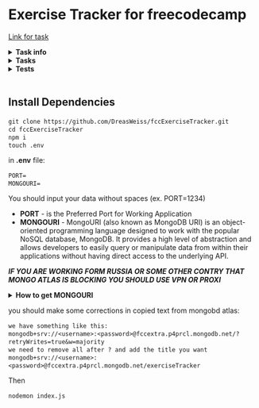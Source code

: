 # Exercise Tracker for freecodecamp
[Link for task](https://www.freecodecamp.org/learn/back-end-development-and-apis/back-end-development-and-apis-projects/exercise-tracker)
<details>
   <summary><b> Task info </b></summary>

### Exercise Tracker
Build a full stack JavaScript app that is functionally similar to this: https://exercise-tracker.freecodecamp.rocks. Working on this project will involve you writing your code using one of the following methods:
- Clone this GitHub repo and complete your project locally.
- Use our Replit starter project to complete your project.
- Use a site builder of your choice to complete the project. Be sure to incorporate all the files from our GitHub repo.
- If you use Replit, follow these steps to set up the project:
1. Start by importing the project on Replit.
2. Next, you will see a .replit window.
3. Select Use run command and click the Done button.
- When you are done, make sure a working demo of your project is hosted somewhere public. Then submit the URL to it in the Solution Link field. Optionally, also submit a link to your project's source code in the GitHub Link field.
- Your responses should have the following structures.
```
Exercise:
{
  username: "fcc_test",
  description: "test",
  duration: 60,
  date: "Mon Jan 01 1990",
  _id: "5fb5853f734231456ccb3b05"
}
User:
{
  username: "fcc_test",
  _id: "5fb5853f734231456ccb3b05"
}
Log:
{
  username: "fcc_test",
  count: 1,
  _id: "5fb5853f734231456ccb3b05",
  log: [{
    description: "test",
    duration: 60,
    date: "Mon Jan 01 1990",
  }]
}
```
Hint: For the date property, the toDateString method of the Date API can be used to achieve the expected output.
</details>

<details>
   <summary><b> Tasks </b></summary>

### TASKS
- [x] You should provide your own project, not the example URL.
- [x] You can POST to /api/users with form data username to create a new user.
- [x] The returned response from POST /api/users with form data username will be an object with username and _id properties.
- [x] You can make a GET request to /api/users to get a list of all users.
- [x] The GET request to /api/users returns an array.
- [x] Each element in the array returned from GET /api/users is an object literal containing a user's username and _id.
- [x] You can POST to /api/users/:_id/exercises with form data description, duration, and optionally date. If no date is supplied, the current date will be used.
- [x] The response returned from POST /api/users/:_id/exercises will be the user object with the exercise fields added.
- [ ] You can make a GET request to /api/users/:_id/logs to retrieve a full exercise log of any user.
- [ ] A request to a user's log GET /api/users/:_id/logs returns a user object with a count property representing the number of exercises that belong to that user.
- [ ] A GET request to /api/users/:_id/logs will return the user object with a log array of all the exercises added.
- [ ] Each item in the log array that is returned from GET /api/users/:_id/logs is an object that should have a description, duration, and date properties.
- [ ] The description property of any object in the log array that is returned from GET /api/users/:_id/logs should be a string.
- [ ] The duration property of any object in the log array that is returned from GET /api/users/:_id/logs should be a number.
- [ ] The date property of any object in the log array that is returned from GET /api/users/:_id/logs should be a string. Use the dateString format of the Date API.
- [ ] You can add from, to and limit parameters to a GET /api/users/:_id/logs request to retrieve part of the log of any user. from and to are dates in yyyy-mm-dd format. limit is an integer of how many logs to send back.
</details>

<details>
   <summary><b> Tests </b></summary>

### TESTS
- [x] You should provide your own project, not the example URL.
- [ ] You can POST to /api/users with form data username to create a new user.
- [ ] The returned response from POST /api/users with form data username will be an object with username and _id properties.
- [ ] You can make a GET request to /api/users to get a list of all users.
- [ ] The GET request to /api/users returns an array.
- [ ] Each element in the array returned from GET /api/users is an object literal containing a user's username and _id.
- [x] You can POST to /api/users/:_id/exercises with form data description, duration, and optionally date. If no date is supplied, the current date will be used.
- [x] The response returned from POST /api/users/:_id/exercises will be the user object with the exercise fields added.
- [ ] You can make a GET request to /api/users/:_id/logs to retrieve a full exercise log of any user.
- [ ] A request to a user's log GET /api/users/:_id/logs returns a user object with a count property representing the number of exercises that belong to that user.
- [ ] A GET request to /api/users/:_id/logs will return the user object with a log array of all the exercises added.
- [ ] Each item in the log array that is returned from GET /api/users/:_id/logs is an object that should have a description, duration, and date properties.
- [ ] The description property of any object in the log array that is returned from GET /api/users/:_id/logs should be a string.
- [ ] The duration property of any object in the log array that is returned from GET /api/users/:_id/logs should be a number.
- [ ] The date property of any object in the log array that is returned from GET /api/users/:_id/logs should be a string. Use the dateString format of the Date API.
- [ ] You can add from, to and limit parameters to a GET /api/users/:_id/logs request to retrieve part of the log of any user. from and to are dates in yyyy-mm-dd format. limit is an integer of how many logs to send back.
</details>

<br>

## Install Dependencies
```
git clone https://github.com/DreasWeiss/fccExerciseTracker.git
cd fccExerciseTracker
npm i
touch .env
```
in **.env** file:
```
PORT=
MONGOURI=
```  
You should input your data without spaces (ex. PORT=1234)
  - **PORT** - is the Preferred Port for Working Application
  - **MONGOURI** - MongoURI (also known as MongoDB URI) is an object-oriented programming language designed to work with the popular NoSQL database, MongoDB. It provides a high level of abstraction and allows developers to easily query or manipulate data from within their applications without having direct access to the underlying API.

***IF YOU ARE WORKING FORM RUSSIA OR SOME OTHER CONTRY THAT MONGO ATLAS IS BLOCKING YOU SHOULD USE VPN OR PROXI***

<details>
   <summary><b> How to get MONGOURI </b></summary>

  [Link to mongo db atlas](https://www.mongodb.com/atlas/database)
  1.  ![1 step](./docaImg/1.png)
  2.  ![2 step](./docaImg/2.png)
  3.  ![3 step](./docaImg/3.png)

</details>

you should make some corrections in copied text from mongobd atlas:
```
we have something like this:
mongodb+srv://<username>:<password>@fccextra.p4prcl.mongodb.net/?retryWrites=true&w=majority
we need to remove all after ? and add the title you want
mongodb+srv://<username>:<password>@fccextra.p4prcl.mongodb.net/exerciseTracker
```
Then
```
nodemon index.js
```
